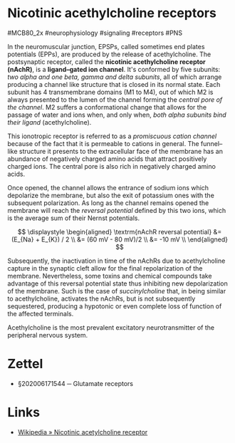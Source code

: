 # Nicotinic acethylcholine receptors
#MCB80_2x #neurophysiology #signaling #receptors #PNS

In the neuromuscular junction, EPSPs, called sometimes end plates potentials (EPPs), are produced by the release of acethylcholine. The postsynaptic receptor, called the **nicotinic acethylcholine receptor (nAchR)**, is a **ligand–gated ion channel**. It's conformed by five subunits: _two alpha and one beta, gamma and delta subunits_, all of which arrange producing a channel like structure that is closed in its normal state. Each subunit has 4 transmembrane domains (M1 to M4), out of which M2 is always presented to the lumen of the channel forming the _central pore of the channel_. M2 suffers a conformational change that allows for the passage of water and ions when, and only when, _both alpha subunits bind their ligand_ (acethylcholine).

This ionotropic receptor is referred to as a _promiscuous cation channel_ because of the fact that it is permeable to cations in general. The funnel–like structure it presents to the extracellular face of the membrane has an abundance of negatively charged amino acids that attract positively charged ions. The central pore is also rich in negatively charged amino acids.

Once opened, the channel allows the entrance of sodium ions which depolarize the membrane, but also the exit of potassium ones with the subsequent polarization. As long as the channel remains opened the membrane will reach the _reversal potential_ defined by this two ions, which is the average sum of their Nernst potentials.

$$
\displaystyle
\begin{aligned}
\textrm{nAchR reversal potential} &= (E_{Na} + E_{K}) / 2 \\
  &= (60 mV - 80 mV)/2 \\
  &= -10 mV \\
\end{aligned}
$$

Subsequently, the inactivation in time of the nAchRs due to acethylcholine capture in the synaptic cleft allow for the final repolarization of the membrane. Nevertheless, some toxins and chemical compounds take advantage of this reversal potential state thus inhibiting new depolarization of the membrane. Such is the case of _succinylcholine_ that, in being similar to acethylcholine, activates the nAchRs, but is not subsequently sequestered, producing a hypotonic or even complete loss of function of the affected terminals.

Acethylcholine is the most prevalent excitatory neurotransmitter of the peripheral nervous system.

# Zettel

- §202006171544 ─ Glutamate receptors

# Links

- [Wikipedia » Nicotinic acetylcholine receptor](https://en.wikipedia.org/wiki/Nicotinic_acetylcholine_receptor)